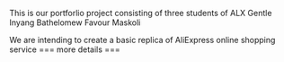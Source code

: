 This is our portforlio project consisting of three students of ALX
Gentle Inyang
Bathelomew
Favour Maskoli

We are intending to create a basic replica of AliExpress online shopping service
=== more details ===